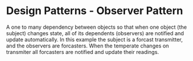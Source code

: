 # Design Patterns - Observer Pattern

A one to many dependency between objects so that when one object (the subject) changes state, all of its dependents (observers) are notified and update automatically.
In this example the subject is a forcast transmitter, and the observers are forcasters. When the temperate changes on transmiter all forcasters are notified and update their readings.